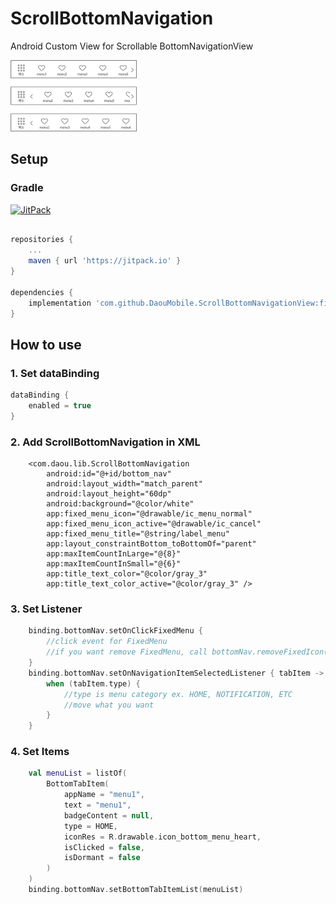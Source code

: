 # ScrollBottomNavigation
Android Custom View for Scrollable BottomNavigationView

<img src = example.jpg width="40%">

## Setup

### Gradle
[![JitPack](https://jitpack.io/v/DaouMobile/ScrollBottomNavigationView.svg)](https://jitpack.io/#DaouMobile/ScrollBottomNavigationView)

```gradle

repositories {
    ...
	maven { url 'https://jitpack.io' }
}

dependencies {
	implementation 'com.github.DaouMobile.ScrollBottomNavigationView:final:1.0.1'
}

```

## How to use

### 1. Set dataBinding
```gradle
dataBinding {
    enabled = true
}
```

### 2. Add ScrollBottomNavigation in XML
```
    <com.daou.lib.ScrollBottomNavigation
        android:id="@+id/bottom_nav"
        android:layout_width="match_parent"
        android:layout_height="60dp"
        android:background="@color/white"
        app:fixed_menu_icon="@drawable/ic_menu_normal"
        app:fixed_menu_icon_active="@drawable/ic_cancel"
        app:fixed_menu_title="@string/label_menu"
        app:layout_constraintBottom_toBottomOf="parent"
        app:maxItemCountInLarge="@{8}"
        app:maxItemCountInSmall="@{6}"
        app:title_text_color="@color/gray_3"
        app:title_text_color_active="@color/gray_3" />
```

### 3. Set Listener
```kotlin
    binding.bottomNav.setOnClickFixedMenu {
        //click event for FixedMenu
        //if you want remove FixedMenu, call bottomNav.removeFixedIcon()
    }
    binding.bottomNav.setOnNavigationItemSelectedListener { tabItem ->
        when (tabItem.type) {
            //type is menu category ex. HOME, NOTIFICATION, ETC
            //move what you want
        }
    }
```

### 4. Set Items
```kotlin
    val menuList = listOf(
        BottomTabItem(
            appName = "menu1",
            text = "menu1",
            badgeContent = null,
            type = HOME,
            iconRes = R.drawable.icon_bottom_menu_heart,
            isClicked = false,
            isDormant = false
        )
    )
    binding.bottomNav.setBottomTabItemList(menuList)
```
